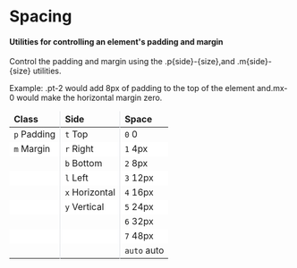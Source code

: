 
# Spacing
#### Utilities for controlling an element's padding and margin

Control the padding and margin using the .p{side}-{size},and .m{side}-{size} utilities.

Example: .pt-2 would add 8px of padding to the top of the element and.mx-0 would make the horizontal margin zero.


| Class       | Side           | Space    |
| :---------- |:-------------- | :------- |
| `p` Padding | `t` Top        | `0` 0    |
| `m` Margin  | `r` Right      | `1` 4px  |
|             | `b` Bottom     | `2` 8px  |
|             | `l` Left       | `3` 12px |
|             | `x` Horizontal | `4` 16px |
|             | `y` Vertical   | `5` 24px |
|             |                | `6` 32px |
|             |                | `7` 48px |
|             |                | `auto` auto |


<style>
  tr, th, td {
    border: none;
  }
  th:not(:last-of-type), 
  td:not(:last-of-type) {
    border-right: 1px solid #dfe2e5;
  }
  tr:nth-child(2n) {
    background-color: #fff;
  }
</style>
